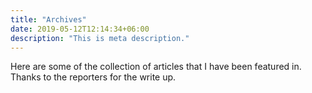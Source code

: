 ```yaml
---
title: "Archives"
date: 2019-05-12T12:14:34+06:00
description: "This is meta description."
---
```


Here are some of the collection of articles that I have been featured in. Thanks to the reporters for the write up.